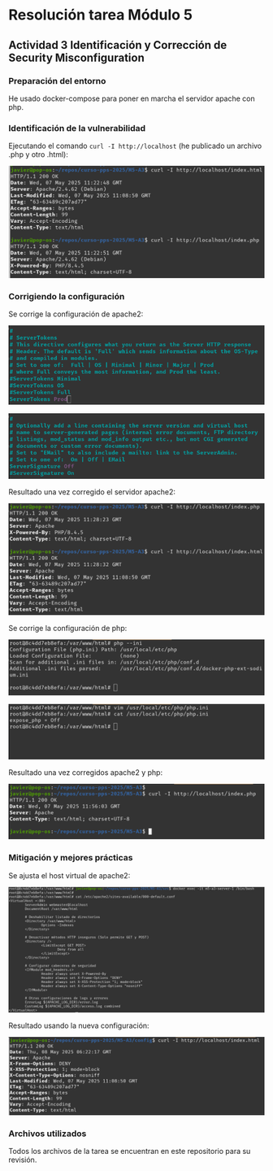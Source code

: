 # Resolución tarea Módulo 5 
## Actividad 3 Identificación y Corrección de Security Misconfiguration

### Preparación del entorno

He usado docker-compose para poner en marcha el servidor apache con php.

### Identificación de la vulnerabilidad

Ejecutando el comando `curl -I http://localhost` (he publicado un archivo .php y otro .html):

![Captura 1](capturas/captura1.png)

### Corrigiendo la configuración

Se corrige la configuración de apache2:

![Captura 2](capturas/captura2.png)

![Captura 3](capturas/captura3.png)

Resultado una vez corregido el servidor apache2:

![Captura 4](capturas/captura4.png)

Se corrige la configuración de php:

![Captura 5](capturas/captura5.png)

![Captura 6](capturas/captura6.png)

Resultado una vez corregidos apache2 y php:

![Captura 7](capturas/captura7.png)

### Mitigación y mejores prácticas

Se ajusta el host virtual de apache2:

![Captura 9](capturas/captura9.png)

Resultado usando la nueva configuración:

![Captura 8](capturas/captura8.png)

### Archivos utilizados

Todos los archivos de la tarea se encuentran en este repositorio para su revisión.

